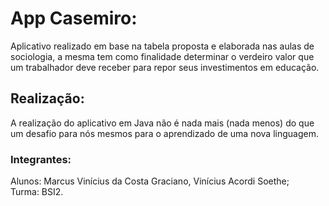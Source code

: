 # App Casemiro:
Aplicativo realizado em base na tabela proposta e elaborada nas aulas de sociologia, a mesma tem como finalidade determinar o verdeiro valor que um trabalhador deve receber para repor seus investimentos em educação. 

## Realização:
A realização do aplicativo em Java não é nada mais (nada menos) do que um desafio para nós mesmos para o aprendizado de uma nova linguagem.


### Integrantes:
Alunos: Marcus Vinícius da Costa Graciano, Vinícius Acordi Soethe;
<br>Turma: BSI2.

